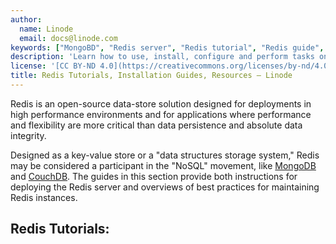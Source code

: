 ```yaml
---
author:
  name: Linode
  email: docs@linode.com
keywords: ["MongoBD", "Redis server", "Redis tutorial", "Redis guide", "NoSQL"]
description: 'Learn how to use, install, configure and perform tasks on database management platform Redis in these tutorials.'
license: '[CC BY-ND 4.0](https://creativecommons.org/licenses/by-nd/4.0)'
title: Redis Tutorials, Installation Guides, Resources – Linode
---
```


Redis is an open-source data-store solution designed for deployments in high performance environments and for applications where performance and flexibility are more critical than data persistence and absolute data integrity. 

Designed as a key-value store or a "data structures storage system," Redis may be considered a participant in the "NoSQL" movement, like [MongoDB](/docs/databases/mongodb/) and [CouchDB](/docs/databases/couchdb/). The guides in this section provide both instructions for deploying the Redis server and overviews of best practices for maintaining Redis instances.

## Redis Tutorials:
